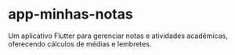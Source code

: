 # app-minhas-notas
Um aplicativo Flutter para gerenciar notas e atividades acadêmicas, oferecendo cálculos de médias e lembretes.
